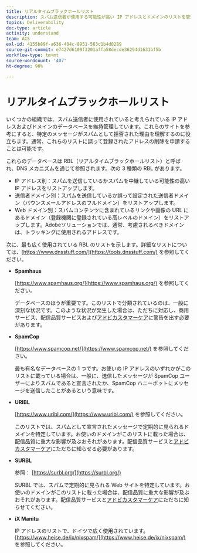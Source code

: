 ```yaml
---
title: リアルタイムブラックホールリスト
description: スパム送信者が使用する可能性が高い IP アドレスとドメインのリストを管理する組織について説明します。
topics: Deliverability
doc-type: article
activity: understand
team: ACS
exl-id: 4155b89f-a636-404c-8951-563c1b4d0289
source-git-commit: e7427d6109f3201affa58decde36294d1631bf5b
workflow-type: tm+mt
source-wordcount: '407'
ht-degree: 90%

---
```


# リアルタイムブラックホールリスト

いくつかの組織では、スパム送信者に使用されていると考えられている IP アドレスおよびドメインのデータベースを維持管理しています。これらのサイトを参考にすると、特定のメッセージがスパムとして拒否された理由を理解するのに役立ちます。通常、これらのリストに誤って登録されたアドレスの削除を申請することは可能です。

これらのデータベースは RBL（リアルタイムブラックホールリスト）と呼ばれ、DNS メカニズムを通じて参照されます。次の 3 種類の RBL があります。

* IP アドレス別：スパムを送信しているかスパムを中継している可能性の高い IP アドレスをリストアップします。
* 送信者ドメイン別：スパムを送信しているか誤って設定された送信者ドメイン（バウンスメールアドレスのフルドメイン）をリストアップします。
* Web ドメイン別：スパムコンテンツに含まれているリンクや画像の URL にあるドメイン（登録機関に登録されている高レベルのドメイン）をリストアップします。Adobeソリューションでは、通常、考慮されるべきドメインは、トラッキングに使用されるアドレスです。

次に、最も広く使用されている RBL のリストを示します。詳細なリストについては、[https://www.dnsstuff.com/](https://tools.dnsstuff.com/) を参照してください。

* **Spamhaus**

  [https://www.spamhaus.org/](https://www.spamhaus.org/) を参照してください。

  データベースのほうが重要です。このリストで分類されているのは、一般に深刻な状況です。このような状況が発生した場合は、ただちに対応し、商用サービス、配信品質サービスおよび[アドビカスタマーケア](https://helpx.adobe.com/jp/enterprise/admin-guide.html/enterprise/using/support-for-experience-cloud.ug.html)に警告を出す必要があります。

* **SpamCop**

  [https://www.spamcop.net/](https://www.spamcop.net/) を参照してください。

  最も有名なデータベースの 1 つです。お使いの IP アドレスのいずれかがこのリストに載っている場合は、一般に、送信したメッセージが SpamCop ユーザーによりスパムであると宣言されたか、SpamCop ハニーポットにメッセージを送信したことがあるという意味です。

* **URIBL**

  [https://www.uribl.com/](https://www.uribl.com/) を参照してください。

  このリストでは、スパムとして宣言されたメッセージで定期的に見られるドメインを特定しています。お使いのドメインがこのリストに載った場合は、配信品質に重大な影響が及ぶおそれがあります。配信品質サービスと[アドビカスタマーケア](https://helpx.adobe.com/jp/enterprise/admin-guide.html/enterprise/using/support-for-experience-cloud.ug.html)にただちに知らせる必要があります。

* **SURBL**

  参照： [https://surbl.org/](https://surbl.org/)

  SURBL では、スパムで定期的に見られる Web サイトを特定しています。お使いのドメインがこのリストに載った場合は、配信品質に重大な影響が及ぶおそれがあります。配信品質サービスと[アドビカスタマーケア](https://helpx.adobe.com/jp/enterprise/admin-guide.html/enterprise/using/support-for-experience-cloud.ug.html)にただちに知らせてください。

* **iX Manitu**

  IP アドレスのリストで、ドイツで広く使用されています。[https://www.heise.de/ix/nixspam/](https://www.heise.de/ix/nixspam/) を参照してください。

<!--* SORBS

  [https://www.nl.sorbs.net](https://www.nl.sorbs.net) compiles a list of IP addresses that are reputed to be dynamic IP address (i.e. attributed temporarily to ISP subscribers) or "open relay" addresses. Certain domains check whether the IP address of a sender is not listed on this site before accepting email. Checking the IP addresses on this site can prove useful.-->
